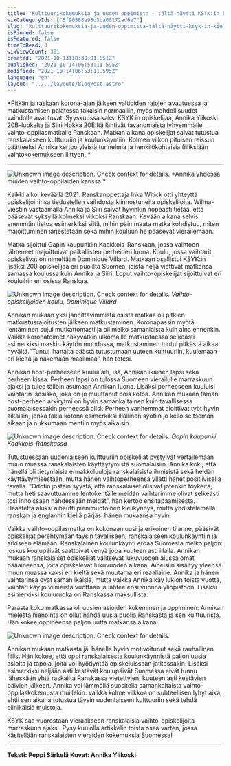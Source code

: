 ```yaml
---
title: "Kulttuurikokemuksia ja uuden oppimista - tältä näytti KSYK:in kielimatka Ranskaan"
wixCategoryIds: ["5f90588e95d3ba00172ad6e7"]
slug: "kulttuurikokemuksia-ja-uuden-oppimista-tältä-näytti-ksyk-in-kielimatka-ranskaan"
isPinned: false
isFeatured: false
timeToRead: 3
wixViewCount: 301
created: "2021-10-13T18:30:01.651Z"
published: "2021-10-14T06:53:11.595Z"
modified: "2021-10-14T06:53:11.595Z"
language: "en"
layout: "../../layouts/BlogPost.astro"
---
```


*Pitkän ja raskaan korona-ajan jälkeen valtioiden rajojen avautuessa ja matkustamisen palatessa takaisin normaaliin, myös mahdollisuudet vaihdolle avautuvat. Syyskuussa kaksi KSYK:in opiskelijaa, Annika Ylikoski 20B-luokalta ja Siiri Hokka 20E:ltä lähtivät tavanomaista lyhyemmälle vaihto-oppilasmatkalle Ranskaan. Matkan aikana opiskelijat saivat tutustua ranskalaiseen kulttuuriin ja koulunkäyntiin. Kolmen viikon pituisen reissun päätteeksi Annika kertoo yleisiä tunnelmia ja henkilökohtaisia fiiliksiään vaihtokokemukseen liittyen. *

---

![Unknown image description. Check context for details.](https://static.wixstatic.com/media/abd5f5_90283b9c907d40b9ab727e5cf430cac9~mv2.jpg) <!-- Original name: ranskan_vaihtarit_4_peppi.jpg -->
*Annika yhdessä muiden vaihto-oppilaiden kanssa *

Kaikki alkoi keväällä 2021. Ranskanopettaja Inka Witick otti yhteyttä opiskelijoihinsa tiedustellen vaihdosta kiinnostuneita opiskelijoita. Wilma-viestiin vastaamalla Annika ja Siiri saivat hyvinkin nopeasti tietää, että pääsevät syksyllä kolmeksi viikoksi Ranskaan. Kevään aikana selvisi enemmän tietoa esimerkiksi siitä, mihin päin maata matka kohdistuu, miten majoittuminen järjestetään sekä mihin kouluun he pääsevät vierailemaan.

Matka sijoittui Gapin kaupunkiin Kaakkois-Ranskaan, jossa vaihtoon lähteneet majoittuivat paikallisten perheiden luona. Koulu, jossa vaihtarit opiskelivat on nimeltään Dominique Villard. Matkaan osallistui KSYK:in lisäksi 200 opiskelijaa eri puolilta Suomea, joista neljä viettivät matkansa samassa koulussa kuin Annika ja Siiri. Loput vaihto-opiskelijat sijoittuivat eri kouluihin eri osissa Ranskaa.

![Unknown image description. Check context for details.](https://static.wixstatic.com/media/abd5f5_0ad16dedc7554323a6ca7dfc0c231f59~mv2.jpg) <!-- Original name: ranskan_vaihtarit_2_peppi.jpg -->
*Vaihto-opiskelijoiden koulu, Dominique Villard*

Annikan mukaan yksi jännittävimmistä osista matkaa oli pitkien matkustusrajoitusten jälkeen matkustaminen. Koronapassin myötä lentäminen sujui mutkattomasti ja oli melko samanlaista kuin aina ennenkin. Vaikka koronatoimet näkyvätkin ulkomaille matkustaessa selkeästi esimerkiksi maskin käytön muodossa, matkustaminen tuntui pitkästä aikaa hyvältä.“Tuntui ihanalta päästä tutustumaan uuteen kulttuuriin, kuulemaan eri kieltä ja näkemään maailmaa”, hän totesi. 

Annikan host-perheeseen kuului äiti, isä, Annikan ikäinen lapsi sekä perheen kissa. Perheen lapsi on tulossa Suomeen vierailulle marraskuun ajaksi ja tulee tällöin asumaan Annikan luona. Lisäksi perheeseen kuuluisi vaihtarin isosisko, joka on jo muuttanut pois kotoa. Annikan mukaan tämän host-perheen arkirytmi on hyvin samankaltainen kuin tavallisessa suomalaisessakin perheessä olisi. Perheen vanhemmat aloittivat työt hyvin aikaisin, jonka takia kotona esimerkiksi illallinen syötiin jo kello seitsemän aikaan ja nukkumaan mentiin myös aikaisin.

![Unknown image description. Check context for details.](https://static.wixstatic.com/media/abd5f5_e37e4000ae22474c9d04a77cf6e57961~mv2.jpg) <!-- Original name: ranskan_vaihtarit_3_peppi.jpg -->
*Gapin kaupunki Kaakkois-Ranskassa*

Tutustuessaan uudenlaiseen kulttuuriin opiskelijat pystyivät vertailemaan muun muassa ranskalaisten käyttäytymistä suomalaisiin. Annika koki, että hänellä oli tietynlaisia ennakkoluuloja ranskalaisista ihmisistä sekä heidän käyttäytymisestään, mutta hänen vaihtoperheensä yllätti hänet positiivisella tavalla. “Odotin jostain syystä, että ranskalaiset olisivat jotenkin töykeitä, mutta heti saavuttuamme lentokentälle meidän vaihtarimme olivat selkeästi tosi innoissaan nähdessään meidät”, hän kertoo ensitapaamisesta. Haastetta aluksi aiheutti pienimuotoinen kielikynnys, mutta yhdistelemällä ranskan ja englannin kieliä pärjäsi hänen mukaansa hyvin.

Vaikka vaihto-oppilasmatka on kokonaan uusi ja erikoinen tilanne, pääsivät opiskelijat perehtymään täysin tavalliseen, ranskalaiseen koulunkäyntiin ja arkiseen elämään. Ranskalainen koulunkäynti eroaa Suomesta melko paljon: joskus koulupäivät saattoivat venyä jopa kuuteen asti illalla. Annikan mukaan ranskalaiset opiskelijat valitsevat lukuvuoden alussa omat pääaineensa, joita opiskelevat lukuvuoden aikana. Aineisiin sisältyy yleensä muun muassa kaksi eri kieltä sekä muutama eri reaaliaine. Annika ja hänen vaihtarinsa ovat saman ikäisiä, mutta vaikka Annika käy lukion toista vuotta, vaihtari käy jo viimeistä vuottaan ja lähtee ensi vuonna yliopistoon. Lisäksi esimerkiksi kouluruoka on Ranskassa maksullista. 

Parasta koko matkassa oli uusien asioiden kokeminen ja oppiminen: Annikan mielestä hienointa on ollut nähdä uusia puolia Ranskasta ja sen kulttuurista. Hän kokee oppineensa paljon uutta matkansa aikana. 

![Unknown image description. Check context for details.](https://static.wixstatic.com/media/abd5f5_43cec106f2724b539e9295f5364aa434~mv2.jpg) <!-- Original name: ranskan_vaihtarit_1_peppi.jpg -->

Annikan mukaan matkasta jäi hänelle hyvin motivoitunut sekä rauhallinen fiilis. Hän kokee, että oppi ranskalaisesta koulunkäynnistä paljon uusia asioita ja tapoja, joita voi hyödyntää opiskeluissaan jatkossakin. Lisäksi esimerkiksi neljään asti kestävät koulupäivät Suomessa eivät tunnu läheskään yhtä raskailta Ranskassa vietettyjen, kuuteen asti kestävien päivien jälkeen. Annika voi lämmöllä suositella samankaltaista vaihto-oppilaskokemusta muillekin: vaikka kolme viikkoa on suhteellisen lyhyt aika, ehtii sen aikana tutustua täysin uudenlaiseen kulttuuriin sekä tehdä elinikäisiä muistoja.

KSYK saa vuorostaan vieraakseen ranskalaisia vaihto-opiskelijoita marraskuun ajaksi. Pysy kuulolla artikkelin toista osaa varten, jossa käsitellään ranskalaisten vieraiden kokemuksia Suomessa!

---

**Teksti: Peppi Särkelä**
**Kuvat: Annika Ylikoski**

